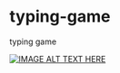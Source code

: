 # typing-game
typing game


[![IMAGE ALT TEXT HERE](https://img.youtube.com/vi/o__ax8_wI7I/0.jpg)](https://www.youtube.com/watch?v=o__ax8_wI7I)
